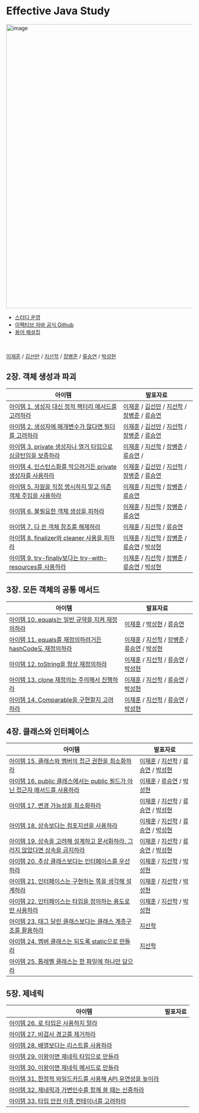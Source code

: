 # Effective Java Study

<img width="765" alt="image" src="https://github.com/joshua-study/effective-java/assets/64997253/768b518f-01c2-4377-bc26-dd02babaff82">

- [스터디 운영](https://effective-java.notion.site/Rule-e5c19c6637194f8e9e042bd5eaea1948?pvs=4)
- [이펙티브 자바 공식 Github](https://github.com/WegraLee/effective-java-3e-source-code)
- [용어 해설집](https://docs.google.com/document/d/1Nw-_FJKre9x7Uy6DZ0NuAFyYUCjBPCpINxqrP0JFuXk/edit)

<br>

[이재훈]() / [김선만]() / [지선학]() / [장병준]() / [류승연]() / [박성현]()

## 2장. 객체 생성과 파괴

| 아이템                                                                                                        | 발표자료                                                                                                                                                                                                                                                                                                                                                                                                                                                                                                                                                                                                                                                                                                                                                                                                                                                                                                                                                                                                                                                                                                                                                                                                                                                                                                                                                                                                                                                                                                                                                                     |
|------------------------------------------------------------------------------------------------------------|--------------------------------------------------------------------------------------------------------------------------------------------------------------------------------------------------------------------------------------------------------------------------------------------------------------------------------------------------------------------------------------------------------------------------------------------------------------------------------------------------------------------------------------------------------------------------------------------------------------------------------------------------------------------------------------------------------------------------------------------------------------------------------------------------------------------------------------------------------------------------------------------------------------------------------------------------------------------------------------------------------------------------------------------------------------------------------------------------------------------------------------------------------------------------------------------------------------------------------------------------------------------------------------------------------------------------------------------------------------------------------------------------------------------------------------------------------------------------------------------------------------------------------------------------------------------------|
| [아이템 1. 생성자 대신 정적 팩터리 메서드를 고려하라](https://github.com/joshua-study/effective-java/issues/1)                  | [이재훈](https://github.com/joshua-study/effective-java/blob/main/02%EC%9E%A5/01_%EC%83%9D%EC%84%B1%EC%9E%90%20%EB%8C%80%EC%8B%A0%20%EC%A0%95%EC%A0%81%20%ED%8C%A9%ED%86%A0%EB%A6%AC%20%EB%A9%94%EC%86%8C%EB%93%9C%EB%A5%BC%20%EA%B3%A0%EB%A0%A4%ED%95%98%EB%9D%BC_%EC%9D%B4%EC%9E%AC%ED%9B%88.md) / [김선만](https://github.com/joshua-study/effective-java/blob/main/02%EC%9E%A5/01_%EC%83%9D%EC%84%B1%EC%9E%90%20%EB%8C%80%EC%8B%A0%20%EC%A0%95%EC%A0%81%20%ED%8C%A9%ED%86%A0%EB%A6%AC%20%EB%A9%94%EC%86%8C%EB%93%9C%EB%A5%BC%20%EA%B3%A0%EB%A0%A4%ED%95%98%EB%9D%BC_%EA%B9%80%EC%84%A0%EB%A7%8C.md) / [지선학](https://github.com/joshua-study/effective-java/blob/main/02%EC%9E%A5/01_%EC%83%9D%EC%84%B1%EC%9E%90%20%EB%8C%80%EC%8B%A0%20%EC%A0%95%EC%A0%81%20%ED%8C%A9%ED%86%A0%EB%A6%AC%20%EB%A9%94%EC%86%8C%EB%93%9C%EB%A5%BC%20%EA%B3%A0%EB%A0%A4%ED%95%98%EB%9D%BC_%EC%A7%80%EC%84%A0%ED%95%99.md) / [장병준](https://github.com/joshua-study/effective-java/blob/main/02%EC%9E%A5/01_%EC%83%9D%EC%84%B1%EC%9E%90%20%EB%8C%80%EC%8B%A0%20%EC%A0%95%EC%A0%81%20%ED%8C%A9%ED%86%A0%EB%A6%AC%20%EB%A9%94%EC%86%8C%EB%93%9C%EB%A5%BC%20%EA%B3%A0%EB%A0%A4%ED%95%98%EB%9D%BC_%EC%9E%A5%EB%B3%91%EC%A4%80.md) / [류승연](https://github.com/joshua-study/effective-java/blob/main/02%EC%9E%A5/01_%20%EC%83%9D%EC%84%B1%EC%9E%90%20%EB%8C%80%EC%8B%A0%20%EC%A0%95%EC%A0%81%20%ED%8C%A9%ED%86%A0%EB%A6%AC%20%EB%A9%94%EC%86%8C%EB%93%9C%EB%A5%BC%20%EA%B3%A0%EB%A0%A4%ED%95%98%EB%9D%BC_%EB%A5%98%EC%8A%B9%EC%97%B0.md)                                                               |
| [아이템 2. 생성자에 매개변수가 많다면 빌더를 고려하라](https://github.com/joshua-study/effective-java/issues/2)                  | [이재훈](https://github.com/joshua-study/effective-java/blob/main/02%EC%9E%A5/02_%EC%83%9D%EC%84%B1%EC%9E%90%EC%97%90%20%EB%A7%A4%EA%B0%9C%EB%B3%80%EC%88%98%EA%B0%80%20%EB%A7%8E%EB%8B%A4%EB%A9%B4%20%EB%B9%8C%EB%8D%94%EB%A5%BC%20%EA%B3%A0%EB%A0%A4%ED%95%98%EB%9D%BC_%EC%9D%B4%EC%9E%AC%ED%9B%88.md) / [김선만](https://github.com/joshua-study/effective-java/blob/main/02%EC%9E%A5/02_%EC%83%9D%EC%84%B1%EC%9E%90%EC%97%90%20%EB%A7%A4%EA%B0%9C%EB%B3%80%EC%88%98%EA%B0%80%20%EB%A7%8E%EB%8B%A4%EB%A9%B4%20%EB%B9%8C%EB%8D%94%EB%A5%BC%20%EA%B3%A0%EB%A0%A4%ED%95%98%EB%9D%BC_%EC%9D%B4%EC%9E%AC%ED%9B%88.md) / [지선학](https://github.com/joshua-study/effective-java/blob/main/02%EC%9E%A5/02_%EC%83%9D%EC%84%B1%EC%9E%90%EC%97%90%20%EB%A7%A4%EA%B0%9C%EB%B3%80%EC%88%98%EA%B0%80%20%EB%A7%8E%EB%8B%A4%EB%A9%B4%20%EB%B9%8C%EB%8D%94%EB%A5%BC%20%EA%B3%A0%EB%A0%A4%ED%95%98%EB%9D%BC_%EC%A7%80%EC%84%A0%ED%95%99.md) / [장병준](https://github.com/joshua-study/effective-java/blob/main/02%EC%9E%A5/02_%EC%83%9D%EC%84%B1%EC%9E%90%EC%97%90%20%EB%A7%A4%EA%B0%9C%EB%B3%80%EC%88%98%EA%B0%80%20%EB%A7%8E%EB%8B%A4%EB%A9%B4%20%EB%B9%8C%EB%8D%94%EB%A5%BC%20%EA%B3%A0%EB%A0%A4%ED%95%98%EB%9D%BC_%EC%9E%A5%EB%B3%91%EC%A4%80.md) / [류승연](https://github.com/joshua-study/effective-java/blob/main/02%EC%9E%A5/02_%20%EC%83%9D%EC%84%B1%EC%9E%90%EC%97%90%20%EB%A7%A4%EA%B0%9C%EB%B3%80%EC%88%98%EA%B0%80%20%EB%A7%8E%EB%8B%A4%EB%A9%B4%20%EB%B9%8C%EB%8D%94%EB%A5%BC%20%EA%B3%A0%EB%A0%A4%ED%95%98%EB%9D%BC_%EB%A5%98%EC%8A%B9%EC%97%B0.md)                                 |
| [아이템 3. private 생성자나 열거 타입으로 싱글턴임을 보증하라](https://github.com/joshua-study/effective-java/issues/3)          | [이재훈](https://github.com/joshua-study/effective-java/blob/main/02%EC%9E%A5/03_%20private%20%EC%83%9D%EC%84%B1%EC%9E%90%EB%82%98%20%EC%97%B4%EA%B1%B0%20%ED%83%80%EC%9E%85%EC%9C%BC%EB%A1%9C%20%EC%8B%B1%EA%B8%80%ED%84%B4%EC%9E%84%EC%9D%84%20%EB%B3%B4%EC%A6%9D%ED%95%98%EB%9D%BC_%EC%9D%B4%EC%9E%AC%ED%9B%88.md) / [지선학](https://github.com/joshua-study/effective-java/blob/main/02%EC%9E%A5/03_private%20%EC%83%9D%EC%84%B1%EC%9E%90%EB%82%98%20%EC%97%B4%EA%B2%A8%20%ED%83%80%EC%9E%85%EC%9C%BC%EB%A1%9C%20%EC%8B%B1%EA%B8%80%ED%84%B4%EC%9E%84%EC%9D%84%20%EB%B3%B4%EC%A6%9D%ED%95%98%EB%9D%BC_%EC%A7%80%EC%84%A0%ED%95%99.md) / [장병준](https://github.com/joshua-study/effective-java/blob/main/02%EC%9E%A5/03_private%20%EC%83%9D%EC%84%B1%EC%9E%90%EB%82%98%20%EC%97%B4%EA%B1%B0%20%ED%83%80%EC%9E%85%EC%9C%BC%EB%A1%9C%20%EC%8B%B1%EA%B8%80%ED%84%B4%EC%9E%84%EC%9D%84%20%EB%B3%B4%EC%A6%9D%ED%95%98%EB%9D%BC_%EC%9E%A5%EB%B3%91%EC%A4%80.md) / [류승연](https://github.com/joshua-study/effective-java/blob/main/02%EC%9E%A5/03_%20private%20%EC%83%9D%EC%84%B1%EC%9E%90%EB%82%98%20%EC%97%B4%EA%B1%B0%20%ED%83%80%EC%9E%85%EC%9C%BC%EB%A1%9C%20%EC%8B%B1%EA%B8%80%ED%84%B4%EC%9E%84%EC%9D%84%20%EB%B3%B4%EC%A6%9D%ED%95%98%EB%9D%BC_%EB%A5%98%EC%8A%B9%EC%97%B0.md) /                                                                                                                                                                                                                                                                                            |
| [아이템 4. 인스턴스화를 막으려거든 private 생성자를 사용하라](https://github.com/joshua-study/effective-java/issues/4)           | [이재훈](https://github.com/ljh468/effective-java/blob/main/02%EC%9E%A5/04_%20%EC%9D%B8%EC%8A%A4%ED%84%B4%EC%8A%A4%ED%99%94%EB%A5%BC%20%EB%A7%89%EC%9D%B4%EB%A0%A4%EA%B1%B0%EB%93%A0%20private%20%EC%83%9D%EC%84%B1%EC%9E%90%EB%A5%BC%20%EC%82%AC%EC%9A%A9%ED%95%98%EB%9D%BC_%EC%9D%B4%EC%9E%AC%ED%9B%88.md) / [김선만](https://github.com/joshua-study/effective-java/blob/main/02%EC%9E%A5/04_%EC%9D%B8%EC%8A%A4%ED%84%B4%EC%8A%A4%ED%99%94%EB%A5%BC%20%EB%A7%89%EC%9C%BC%EB%A0%A4%EA%B1%B0%EB%93%A0%20private%20%EC%83%9D%EC%84%B1%EC%9E%90%EB%A5%BC%20%EC%82%AC%EC%9A%A9%ED%95%98%EB%9D%BC_%EA%B9%80%EC%84%A0%EB%A7%8C.md) / [지선학](https://github.com/joshua-study/effective-java/blob/main/02%EC%9E%A5/04_%EC%9D%B8%EC%8A%A4%ED%84%B4%EC%8A%A4%ED%99%94%EB%A5%BC%20%EB%A7%89%EC%9C%BC%EB%A0%A4%EA%B1%B0%EB%93%A0%20private%20%EC%83%9D%EC%84%B1%EC%9E%90%EB%A5%BC%20%EC%82%AC%EC%9A%A9%ED%95%98%EB%9D%BC_%EC%A7%80%EC%84%A0%ED%95%99.md) / [장병준](https://github.com/joshua-study/effective-java/blob/main/02%EC%9E%A5/04_%EC%9D%B8%EC%8A%A4%ED%84%B4%EC%8A%A4%ED%99%94%EB%A5%BC%20%EB%A7%89%EC%9C%BC%EB%A0%A4%EA%B1%B0%EB%93%A0%20private%20%EC%83%9D%EC%84%B1%EC%9E%90%EB%A5%BC%20%EC%82%AC%EC%9A%A9%ED%95%98%EB%9D%BC_%EC%9E%A5%EB%B3%91%EC%A4%80.md) / [류승연](https://github.com/joshua-study/effective-java/blob/main/02%EC%9E%A5/04_%20%EC%9D%B8%EC%8A%A4%ED%84%B4%EC%8A%A4%ED%99%94%EB%A5%BC%20%EB%A7%89%EC%9D%B4%EB%A0%A4%EA%B1%B0%EB%93%A0%20private%20%EC%83%9D%EC%84%B1%EC%9E%90%EB%A5%BC%20%EC%82%AC%EC%9A%A9%ED%95%98%EB%9D%BC_%EB%A5%98%EC%8A%B9%EC%97%B0.md) |
| [아이템 5. 자원을 직접 명시하지 말고 의존 객체 주입을 사용하라](https://github.com/joshua-study/effective-java/issues/23)           | [이재훈](https://github.com/joshua-study/effective-java/blob/main/02%EC%9E%A5/05_%EC%9E%90%EC%9B%90%EC%9D%84%20%EC%A7%81%EC%A0%91%20%EB%AA%85%EC%8B%9C%ED%95%98%EC%A7%80%20%EB%A7%90%EA%B3%A0%20%EC%9D%98%EC%A1%B4%20%EA%B0%9D%EC%B2%B4%20%EC%A3%BC%EC%9E%85%EC%9D%84%20%EC%82%AC%EC%9A%A9%ED%95%98%EB%9D%BC_%EC%9D%B4%EC%9E%AC%ED%9B%88.md) / [지선학](https://github.com/joshua-study/effective-java/blob/main/02%EC%9E%A5/05_%EC%9E%90%EC%9B%90%EC%9D%84%20%EC%A7%81%EC%A0%91%20%EB%AA%85%EC%8B%9C%ED%95%98%EC%A7%80%20%EB%A7%90%EA%B3%A0%20%EC%9D%98%EC%A1%B4%20%EA%B0%9D%EC%B2%B4%20%EC%A3%BC%EC%9E%85%EC%9D%84%20%EC%82%AC%EC%9A%A9%ED%95%98%EB%9D%BC_%EC%A7%80%EC%84%A0%ED%95%99.md) / [장병준](https://github.com/joshua-study/effective-java/blob/main/02%EC%9E%A5/05_%EC%9E%90%EC%9B%90%EC%9D%84%20%EC%A7%81%EC%A0%91%20%EB%AA%85%EC%8B%9C%ED%95%98%EC%A7%80%20%EB%A7%90%EA%B3%A0%20%EC%9D%98%EC%A1%B4%20%EA%B0%9D%EC%B2%B4%20%EC%A3%BC%EC%9E%85%EC%9D%84%20%EC%82%AC%EC%9A%A9%ED%95%98%EB%9D%BC_%EC%9E%A5%EB%B3%91%EC%A4%80.md) / [류승연](https://github.com/joshua-study/effective-java/blob/main/02%EC%9E%A5/05_%EC%9E%90%EC%9B%90%EC%9D%84%20%EC%A7%81%EC%A0%91%20%EB%AA%85%EC%8B%9C%ED%95%98%EC%A7%80%20%EB%A7%90%EA%B3%A0%20%EC%9D%98%EC%A1%B4%20%EA%B0%9D%EC%B2%B4%20%EC%A3%BC%EC%9E%85%EC%9D%84%20%EC%82%AC%EC%9A%A9%ED%95%98%EB%9D%BC_%EB%A5%98%EC%8A%B9%EC%97%B0.md)                                                                                                                                                                                            |
| [아이템 6. 불필요한 객체 생성을 피하라](https://github.com/joshua-study/effective-java/issues/24)                         | [이재훈](https://github.com/joshua-study/effective-java/blob/main/02%EC%9E%A5/06_%EB%B6%88%ED%95%84%EC%9A%94%ED%95%9C%20%EA%B0%9D%EC%B2%B4%20%EC%83%9D%EC%84%B1%EC%9D%84%20%ED%94%BC%ED%95%98%EB%9D%BC_%EC%9D%B4%EC%9E%AC%ED%9B%88.md) / [지선학](https://github.com/joshua-study/effective-java/blob/main/02%EC%9E%A5/06_%EB%B6%88%ED%95%84%EC%9A%94%ED%95%9C%20%EA%B0%9D%EC%B2%B4%20%EC%83%9D%EC%84%B1%EC%9D%84%20%ED%94%BC%ED%95%98%EB%9D%BC_%EC%A7%80%EC%84%A0%ED%95%99.md) / [장병준](https://github.com/joshua-study/effective-java/blob/main/02%EC%9E%A5/06_%EB%B6%88%ED%95%84%EC%9A%94%ED%95%9C%20%EA%B0%9D%EC%B2%B4%20%EC%83%9D%EC%84%B1%EC%9D%84%20%ED%94%BC%ED%95%98%EB%9D%BC_%EC%9E%A5%EB%B3%91%EC%A4%80.md) / [류승연](https://github.com/joshua-study/effective-java/commit/15198dd5010be4ac9df3e2974ff4a083ef2309ad)                                                                                                                                                                                                                                                                                                                                                                                                                                                                                                                                                                                                                                                                                                                                                  |
| [아이템 7. 다 쓴 객체 참조를 해제하라](https://github.com/joshua-study/effective-java/issues/25)                         | [이재훈](https://github.com/joshua-study/effective-java/blob/main/02%EC%9E%A5/07_%EB%8B%A4%20%EC%93%B4%20%EA%B0%9D%EC%B2%B4%20%EC%B0%B8%EC%A1%B0%EB%A5%BC%20%ED%95%B4%EC%A0%9C%ED%95%98%EB%9D%BC_%EC%9D%B4%EC%9E%AC%ED%9B%88.md) / [지선학](https://github.com/joshua-study/effective-java/blob/main/02%EC%9E%A5/07_%EB%8B%A4%20%EC%93%B4%20%EA%B0%9D%EC%B2%B4%20%EC%B0%B8%EC%A1%B0%EB%A5%BC%20%ED%95%B4%EC%A0%9C%ED%95%98%EB%9D%BC_%EC%A7%80%EC%84%A0%ED%95%99.md) / [류승연](https://github.com/joshua-study/effective-java/blob/main/02%EC%9E%A5/07_%EB%8B%A4%20%EC%93%B4%20%EA%B0%9D%EC%B2%B4%20%EC%B0%B8%EC%A1%B0%EB%A5%BC%20%ED%95%B4%EC%A0%9C%ED%95%98%EB%9D%BC_%EB%A5%98%EC%8A%B9%EC%97%B0.md)                                                                                                                                                                                                                                                                                                                                                                                                                                                                                                                                                                                                                                                                                                                                                                                                                                                                            |
| [아이템 8. finalizer와 cleaner 사용을 피하라](https://github.com/joshua-study/effective-java/issues/26)              | [이재훈](https://github.com/joshua-study/effective-java/blob/main/02%EC%9E%A5/08_finalizer%EC%99%80%20cleaner%20%EC%82%AC%EC%9A%A9%EC%9D%84%20%ED%94%BC%ED%95%98%EB%9D%BC_%EC%9D%B4%EC%9E%AC%ED%9B%88.md) / [지선학](https://github.com/joshua-study/effective-java/blob/main/02%EC%9E%A5/08_finalizer%EC%99%80%20cleaner%20%EC%82%AC%EC%9A%A9%EC%9D%84%20%ED%94%BC%ED%95%98%EB%9D%BC_%EC%A7%80%EC%84%A0%ED%95%99.md) / [장병준](https://github.com/joshua-study/effective-java/blob/main/02%EC%9E%A5/08_finalizer%EC%99%80%20cleaner%20%EC%82%AC%EC%9A%A9%EC%9D%84%20%ED%94%BC%ED%95%98%EB%9D%BC_%EC%9E%A5%EB%B3%91%EC%A4%80.md) / [류승연](https://github.com/joshua-study/effective-java/blob/main/02%EC%9E%A5/08_%20finalizer%EC%99%80%20cleaner%20%EC%82%AC%EC%9A%A9%EC%9D%84%20%ED%94%BC%ED%95%98%EB%9D%BC_%EB%A5%98%EC%8A%B9%EC%97%B0.md) / [박성현](https://github.com/joshua-study/effective-java/blob/main/02%EC%9E%A5/08_finalizer%EC%99%80%20cleaner%20%EC%82%AC%EC%9A%A9%EC%9D%84%20%ED%94%BC%ED%95%98%EB%9D%BC_%EB%B0%95%EC%84%B1%ED%98%84.md)                                                                                                                                                                                                                                                                                                                                                                                                                                                                                                                            |
| [아이템 9. try-finally보다는 try-with-resources를 사용하라](https://github.com/joshua-study/effective-java/issues/27) | [이재훈](https://github.com/joshua-study/effective-java/blob/main/02%EC%9E%A5/09_try-finally%EB%B3%B4%EB%8B%A4%EB%8A%94%20try-with-resources%EB%A5%BC%20%EC%82%AC%EC%9A%A9%ED%95%98%EB%9D%BC_%EC%9D%B4%EC%9E%AC%ED%9B%88.md) / [지선학](https://github.com/joshua-study/effective-java/blob/main/02%EC%9E%A5/09_try-finally%EB%B3%B4%EB%8B%A4%EB%8A%94%20try-with-resources%EB%A5%BC%20%EC%82%AC%EC%9A%A9%ED%95%98%EB%9D%BC_%EC%A7%80%EC%84%A0%ED%95%99.md) / [장병준](https://github.com/joshua-study/effective-java/blob/main/02%EC%9E%A5/09_try-finally%EB%B3%B4%EB%8B%A4%EB%8A%94%20try-with-resources%EB%A5%BC%20%EC%82%AC%EC%9A%A9%ED%95%98%EB%9D%BC_%EC%9E%A5%EB%B3%91%EC%A4%80.md) / [류승연](https://github.com/joshua-study/effective-java/blob/main/02%EC%9E%A5/09_try-finally%EB%B3%B4%EB%8B%A4%EB%8A%94%20try-with-resources%EB%A5%BC%20%EC%82%AC%EC%9A%A9%ED%95%98%EB%9D%BC_%EB%A5%98%EC%8A%B9%EC%97%B0.md) / [박성현](https://github.com/joshua-study/effective-java/blob/main/02%EC%9E%A5/09_try-finally%EB%B3%B4%EB%8B%A4%EB%8A%94%20try-with-resource%EB%A5%BC%20%EC%82%AC%EC%9A%A9%ED%95%98%EB%9D%BC_%EB%B0%95%EC%84%B1%ED%98%84.md)                                                                                                                                                                                                                                                                                                                                                                                                                                 |

## 3장. 모든 객체의 공통 메서드

| 아이템                                                                                                 | 발표자료                                                                                                                                                                                                                                                                                                                                                                                                                                                                                                                                                                                                                                                                                                                                                                                                                                                                                                                                                                                                                                                                                                                                                                                                                                                                                                                                                        |
|-----------------------------------------------------------------------------------------------------|-------------------------------------------------------------------------------------------------------------------------------------------------------------------------------------------------------------------------------------------------------------------------------------------------------------------------------------------------------------------------------------------------------------------------------------------------------------------------------------------------------------------------------------------------------------------------------------------------------------------------------------------------------------------------------------------------------------------------------------------------------------------------------------------------------------------------------------------------------------------------------------------------------------------------------------------------------------------------------------------------------------------------------------------------------------------------------------------------------------------------------------------------------------------------------------------------------------------------------------------------------------------------------------------------------------------------------------------------------------|
| [아이템 10. equals는 일반 규약을 지켜 재정의하라](https://github.com/joshua-study/effective-java/issues/27)         | [이재훈](https://github.com/joshua-study/effective-java/blob/main/03%EC%9E%A5/10_equals%EB%8A%94%20%EC%9D%BC%EB%B0%98%20%EA%B7%9C%EC%95%BD%EC%9D%84%20%EC%A7%80%EC%BC%9C%20%EC%9E%AC%EC%A0%95%EC%9D%98%ED%95%98%EB%9D%BC_%EC%9D%B4%EC%9E%AC%ED%9B%88.md) / [박성현](https://github.com/joshua-study/effective-java/blob/main/03%EC%9E%A5/10_equals%EB%8A%94%20%EC%9D%BC%EB%B0%98%20%EA%B7%9C%EC%95%BD%EC%9D%84%20%EC%A7%80%EC%BC%9C%20%EC%9E%AC%EC%A0%95%EC%9D%98%ED%95%98%EB%9D%BC_%EB%B0%95%EC%84%B1%ED%98%84.md) / [류승연](https://github.com/joshua-study/effective-java/blob/main/03%EC%9E%A5/10_equals%EB%8A%94%20%EC%9D%BC%EB%B0%98%20%EA%B7%9C%EC%95%BD%EC%9D%84%20%EC%A7%80%EC%BC%9C%20%EC%9E%AC%EC%A0%95%EC%9D%98%ED%95%98%EB%9D%BC_%EB%A5%98%EC%8A%B9%EC%97%B0.md)                                                                                                                                                                                                                                                                                                                                                                                                                                                                                                                                                                                       |
| [아이템 11. equals를 재정의하려거든 hashCode도 재정의하라](https://github.com/joshua-study/effective-java/issues/27) | [이재훈](https://github.com/joshua-study/effective-java/blob/main/03%EC%9E%A5/11_equals%EB%A5%BC%20%EC%9E%AC%EC%A0%95%EC%9D%98%ED%95%98%EB%A0%A4%EA%B1%B0%EB%93%A0%20hashCode%EB%8F%84%20%EC%9E%AC%EC%A0%95%EC%9D%98%ED%95%98%EB%9D%BC_%EC%9D%B4%EC%9E%AC%ED%9B%88.md) / [지선학](https://github.com/joshua-study/effective-java/blob/main/03%EC%9E%A5/11_equals%EB%A5%BC%20%EC%9E%AC%EC%A0%95%EC%9D%98%ED%95%98%EB%A0%A4%EA%B1%B0%EB%93%A0%20hashCode%EB%8F%84%20%EC%9E%AC%EC%A0%95%EC%9D%98%ED%95%98%EB%9D%BC_%EC%A7%80%EC%84%A0%ED%95%99.md) / [장병준](https://github.com/joshua-study/effective-java/blob/main/03%EC%9E%A5/11_equals%EB%A5%BC%20%EC%9E%AC%EC%A0%95%EC%9D%98%ED%95%98%EB%A0%A4%EA%B1%B0%EB%93%A0%20hashCode%EB%8F%84%20%EC%9E%AC%EC%A0%95%EC%9D%98%ED%95%98%EB%9D%BC_%EC%9E%A5%EB%B3%91%EC%A4%80.md) / [류승연](https://github.com/joshua-study/effective-java/blob/main/03%EC%9E%A5/11_equals%EB%A5%BC%20%EC%9E%AC%EC%A0%95%EC%9D%98%ED%95%98%EB%A0%A4%EA%B1%B0%EB%93%A0%20hashCode%EB%8F%84%20%EC%9E%AC%EC%A0%95%EC%9D%98%ED%95%98%EB%9D%BC_%EB%A5%98%EC%8A%B9%EC%97%B0.md) / [박성현](https://github.com/joshua-study/effective-java/blob/main/03%EC%9E%A5/11_equals%EB%A5%BC%20%EC%9E%AC%EC%A0%95%EC%9D%98%ED%95%98%EB%A0%A4%EA%B1%B0%EB%93%A0%20hashCode%EB%8F%84%20%EC%9E%AC%EC%A0%95%EC%9D%98%ED%95%98%EB%9D%BC_%EB%B0%95%EC%84%B1%ED%98%84.md) |
| [아이템 12. toString을 항상 재정의하라](https://github.com/joshua-study/effective-java/issues/27)              | [이재훈](https://github.com/joshua-study/effective-java/blob/main/03%EC%9E%A5/12_toString%EC%9D%84%20%ED%95%AD%EC%83%81%20%EC%9E%AC%EC%A0%95%EC%9D%98%ED%95%98%EB%9D%BC_%EC%9D%B4%EC%9E%AC%ED%9B%88.md) / [지선학](https://github.com/joshua-study/effective-java/blob/main/03%EC%9E%A5/12_toString%EC%9D%84%20%ED%95%AD%EC%83%81%20%EC%9E%AC%EC%A0%95%EC%9D%98%ED%95%98%EB%9D%BC_%EC%A7%80%EC%84%A0%ED%95%99.md) / [류승연](https://github.com/joshua-study/effective-java/blob/main/03%EC%9E%A5/12_toString%EC%9D%84%20%ED%95%AD%EC%83%81%20%EC%9E%AC%EC%A0%95%EC%9D%98%ED%95%98%EB%9D%BC_%EB%A5%98%EC%8A%B9%EC%97%B0.md) / [박성현](https://github.com/joshua-study/effective-java/blob/main/03%EC%9E%A5/12_toString%EC%9D%84%20%ED%95%AD%EC%83%81%20%EC%9E%AC%EC%A0%95%EC%9D%98%ED%95%98%EB%9D%BC_%EB%B0%95%EC%84%B1%ED%98%84.md)                                                                                                                                                                                                                                                                                                                                                                                                                                                                                                                                   |
| [아이템 13. clone 재정의는 주의해서 진행하라](https://github.com/joshua-study/effective-java/issues/27)            | [이재훈](https://github.com/joshua-study/effective-java/blob/main/03%EC%9E%A5/13_clone%20%EC%9E%AC%EC%A0%95%EC%9D%98%EB%8A%94%20%EC%A3%BC%EC%9D%98%ED%95%B4%EC%84%9C%20%EC%A7%84%ED%96%89%ED%95%98%EB%9D%BC_%EC%9D%B4%EC%9E%AC%ED%9B%88.md) / [지선학](https://github.com/joshua-study/effective-java/blob/main/03%EC%9E%A5/13_clone%20%EC%9E%AC%EC%A0%95%EC%9D%98%EB%8A%94%20%EC%A3%BC%EC%9D%98%ED%95%B4%EC%84%9C%20%EC%A7%84%ED%96%89%ED%95%98%EB%9D%BC_%EC%A7%80%EC%84%A0%ED%95%99.md) / [류승연](https://github.com/joshua-study/effective-java/blob/main/03%EC%9E%A5/13_clone%20%EC%9E%AC%EC%A0%95%EC%9D%98%EB%8A%94%20%EC%A3%BC%EC%9D%98%ED%95%B4%EC%84%9C%20%EC%A7%84%ED%96%89%ED%95%98%EB%9D%BC_%EB%A5%98%EC%8A%B9%EC%97%B0.md) / [박성현](https://github.com/joshua-study/effective-java/blob/main/03%EC%9E%A5/13_clone%20%EC%9E%AC%EC%A0%95%EC%9D%98%EB%8A%94%20%EC%A3%BC%EC%9D%98%ED%95%B4%EC%84%9C%20%EC%A7%84%ED%96%89%ED%95%98%EB%9D%BC_%EB%B0%95%EC%84%B1%ED%98%84.md)                                                                                                                                                                                                                                                                                                                                                                                   |
| [아이템 14. Comparable을 구현할지 고려하라](https://github.com/joshua-study/effective-java/issues/53)           | [이재훈](https://github.com/joshua-study/effective-java/blob/main/03%EC%9E%A5/14_Comparable%EC%9D%84%20%EA%B5%AC%ED%98%84%ED%95%A0%EC%A7%80%20%EA%B3%A0%EB%AF%BC%ED%95%98%EB%9D%BC_%EC%9D%B4%EC%9E%AC%ED%9B%88.md) / [지선학](https://github.com/joshua-study/effective-java/blob/main/03%EC%9E%A5/14_Comparable%EC%9D%84%20%EA%B5%AC%ED%98%84%ED%95%A0%EC%A7%80%20%EA%B3%A0%EB%A0%A4%ED%95%98%EB%9D%BC_%EC%A7%80%EC%84%A0%ED%95%99.md) / [류승연](https://github.com/joshua-study/effective-java/blob/main/03%EC%9E%A5/14_Co%2Cparable%EC%9D%84%20%EA%B5%AC%ED%98%84%ED%95%A0%EC%A7%80%20%EA%B3%A0%EB%A0%A4%ED%95%98%EB%9D%BC_%EB%A5%98%EC%8A%B9%EC%97%B0.md) / [박성현](https://github.com/joshua-study/effective-java/blob/main/03%EC%9E%A5/14_Comparable%EC%9D%84%20%EA%B5%AC%ED%98%84%ED%95%A0%EC%A7%80%20%EA%B3%A0%EB%AF%BC%ED%95%98%EB%9D%BC_%EB%B0%95%EC%84%B1%ED%98%84.md)                                                                                                                                                                                                                                                                                                                                                                                                                                                                                     |

## 4장. 클래스와 인터페이스

| 아이템                                                                                                           | 발표자료                                                                                                                                                                                                                                                                                                                                                                                                                                                                                                                                                                                                                                                                                                                                                                                                                                                                                                                                                                                                                                                                                                                                                                                                                               |
|---------------------------------------------------------------------------------------------------------------|------------------------------------------------------------------------------------------------------------------------------------------------------------------------------------------------------------------------------------------------------------------------------------------------------------------------------------------------------------------------------------------------------------------------------------------------------------------------------------------------------------------------------------------------------------------------------------------------------------------------------------------------------------------------------------------------------------------------------------------------------------------------------------------------------------------------------------------------------------------------------------------------------------------------------------------------------------------------------------------------------------------------------------------------------------------------------------------------------------------------------------------------------------------------------------------------------------------------------------|
| [아이템 15. 클래스와 멤버의 접근 권한을 최소화하라](https://github.com/joshua-study/effective-java/issues/54)                     | [이재훈](https://github.com/joshua-study/effective-java/blob/main/04%EC%9E%A5/15_%ED%81%B4%EB%9E%98%EC%8A%A4%EC%99%80%20%EB%A9%A4%EB%B2%84%EC%9D%98%20%EC%A0%91%EA%B7%BC%20%EA%B6%8C%ED%95%9C%EC%9D%84%20%EC%B5%9C%EC%86%8C%ED%99%94%ED%95%98%EB%9D%BC_%EC%9D%B4%EC%9E%AC%ED%9B%88.md) / [지선학](https://github.com/joshua-study/effective-java/blob/main/04%EC%9E%A5/15_%ED%81%B4%EB%9E%98%EC%8A%A4%EC%99%80%20%EB%A9%A4%EB%B2%84%EC%9D%98%20%EC%A0%91%EA%B7%BC%20%EA%B6%8C%ED%95%9C%EC%9D%84%20%EC%B5%9C%EC%86%8C%ED%99%94%ED%95%98%EB%9D%BC_%EC%A7%80%EC%84%A0%ED%95%99.md) / [류승연](https://github.com/joshua-study/effective-java/blob/main/04%EC%9E%A5/15_%ED%81%B4%EB%9E%98%EC%8A%A4%EC%99%80%20%EB%A9%A4%EB%B2%84%EC%9D%98%20%EC%A0%91%EA%B7%BC%20%EA%B6%8C%ED%95%9C%EC%9D%84%20%EC%B5%9C%EC%86%8C%ED%99%94%ED%95%98%EB%9D%BC_%EB%A5%98%EC%8A%B9%EC%97%B0.md) / [박성현](https://github.com/joshua-study/effective-java/blob/main/04%EC%9E%A5/15_%ED%81%B4%EB%9E%98%EC%8A%A4%EC%99%80%20%EB%A9%A4%EB%B2%84%EC%9D%98%20%EC%A0%91%EA%B7%BC%20%EA%B6%8C%ED%95%9C%EC%9D%84%20%EC%B5%9C%EC%86%8C%ED%99%94%ED%95%98%EB%9D%BC_%EB%B0%95%EC%84%B1%ED%98%84.md)                                                                              |
| [아이템 16. public 클래스에서는 public 필드가 아닌 접근자 메서드를 사용하라](https://github.com/joshua-study/effective-java/issues/55) | [이재훈](https://github.com/joshua-study/effective-java/blob/main/04%EC%9E%A5/16_public%20%ED%81%B4%EB%9E%98%EC%8A%A4%EC%97%90%EC%84%9C%EB%8A%94%20public%20%ED%95%84%EB%93%9C%EA%B0%80%20%EC%95%84%EB%8B%8C%20%EC%A0%91%EA%B7%BC%EC%9E%90%20%EB%A9%94%EC%84%9C%EB%93%9C%EB%A5%BC%20%EC%82%AC%EC%9A%A9%ED%95%98%EB%9D%BC_%EC%9D%B4%EC%9E%AC%ED%9B%88.md) / [류승연](https://github.com/joshua-study/effective-java/blob/main/04%EC%9E%A5/16_public%20%ED%81%B4%EB%9E%98%EC%8A%A4%EC%97%90%EC%84%9C%EB%8A%94%20public%20%ED%95%84%EB%93%9C%EA%B0%80%20%EC%95%84%EB%8B%8C%20%EC%A0%91%EA%B7%BC%EC%9E%90%20%EB%A9%94%EC%84%9C%EB%93%9C%EB%A5%BC%20%EC%82%AC%EC%9A%A9%ED%95%98%EB%9D%BC_%EB%A5%98%EC%8A%B9%EC%97%B0.md) / [박성현](https://github.com/joshua-study/effective-java/blob/main/04%EC%9E%A5/16_public%20%ED%81%B4%EB%9E%98%EC%8A%A4%EC%97%90%EC%84%9C%20public%20%ED%95%84%EB%93%9C%EA%B0%80%20%EC%95%84%EB%8B%8C%20%EC%A0%91%EA%B7%BC%EC%9E%90%20%EB%A9%94%EC%84%9C%EB%93%9C%EB%A5%BC%20%EC%82%AC%EC%9A%A9%ED%95%98%EB%9D%BC_%EB%B0%95%EC%84%B1%ED%98%84.md)                                                                                                                                                                       |
| [아이템 17. 변경 가능성을 최소화하라](https://github.com/joshua-study/effective-java/issues/56)                             | [이재훈](https://github.com/joshua-study/effective-java/blob/main/04%EC%9E%A5/17_%EB%B3%80%EA%B2%BD%20%EA%B0%80%EB%8A%A5%EC%84%B1%EC%9D%84%20%EC%B5%9C%EC%86%8C%ED%99%94%20%ED%95%98%EB%9D%BC_%EC%9D%B4%EC%9E%AC%ED%9B%88.md) / [지선학](https://github.com/joshua-study/effective-java/blob/main/04%EC%9E%A5/17_%EB%B3%80%EA%B2%BD%20%EA%B0%80%EB%8A%A5%EC%84%B1%EC%9D%84%20%EC%B5%9C%EC%86%8C%ED%99%94%ED%95%98%EB%9D%BC_%EC%A7%80%EC%84%A0%ED%95%99.md) / [류승연](https://github.com/joshua-study/effective-java/blob/main/04%EC%9E%A5/17_%EB%B3%80%EA%B2%BD%20%EA%B0%80%EB%8A%A5%EC%84%B1%EC%9D%84%20%EC%B5%9C%EC%86%8C%ED%99%94%ED%95%98%EB%9D%BC_%EB%A5%98%EC%8A%B9%EC%97%B0.md) / [박성현](https://github.com/joshua-study/effective-java/blob/main/04%EC%9E%A5/17_%EB%B3%80%EA%B2%BD%20%EA%B0%80%EB%8A%A5%EC%84%B1%EC%9D%84%20%EC%B5%9C%EC%86%8C%ED%99%94%20%ED%95%98%EB%9D%BC_%EB%B0%95%EC%84%B1%ED%98%84.md)                                                                                                                                                                                                                                                                                                                        |
| [아이템 18. 상속보다는 컴포지션을 사용하라](https://github.com/joshua-study/effective-java/issues/57)                          | [이재훈](https://github.com/joshua-study/effective-java/blob/main/04%EC%9E%A5/18_%EC%83%81%EC%86%8D%EB%B3%B4%EB%8B%A4%EB%8A%94%20%EC%BB%B4%ED%8F%AC%EC%A7%80%EC%85%98%EC%9D%84%20%EC%82%AC%EC%9A%A9%ED%95%98%EB%9D%BC_%EC%9D%B4%EC%9E%AC%ED%9B%88.md) / [지선학](https://github.com/joshua-study/effective-java/blob/main/04%EC%9E%A5/18_%EC%83%81%EC%86%8D%EB%B3%B4%EB%8B%A4%EB%8A%94%20%EC%BB%B4%ED%8F%AC%EC%A7%80%EC%85%98%EC%9D%84%20%EC%82%AC%EC%9A%A9%ED%95%98%EB%9D%BC_%EC%A7%80%EC%84%A0%ED%95%99.md) / [류승연](https://github.com/joshua-study/effective-java/blob/main/04%EC%9E%A5/18_%EC%83%81%EC%86%8D%EB%B3%B4%EB%8B%A4%EB%8A%94%20%EC%BB%B4%ED%8F%AC%EC%A7%80%EC%85%98%EC%9D%84%20%EC%82%AC%EC%9A%A9%ED%95%98%EB%9D%BC_%EB%A5%98%EC%8A%B9%EC%97%B0.md) / [박성현](https://github.com/joshua-study/effective-java/blob/main/04%EC%9E%A5/18_%EC%83%81%EC%86%8D%EB%B3%B4%EB%8B%A4%EB%8A%94%20%EC%BB%B4%ED%8F%AC%EC%A7%80%EC%85%98%EC%9D%84%20%EC%82%AC%EC%9A%A9%ED%95%98%EB%9D%BC_%EB%B0%95%EC%84%B1%ED%98%84.md)                                                                                                                                                                                                                  |
| [아이템 19. 상속을 고려해 설계하고 문서화하라. 그러지 않았다면 상속을 금지하라](https://github.com/joshua-study/effective-java/issues/58)     | [이재훈](https://github.com/joshua-study/effective-java/pull/128/commits/5a4fe6b840414475f27fc41b9f2d2e49b56c9ff3) / [지선학](https://github.com/joshua-study/effective-java/blob/main/04%EC%9E%A5/19_%EC%83%81%EC%86%8D%EC%9D%84%20%EA%B3%A0%EB%A0%A4%ED%95%B4%20%EC%84%A4%EA%B3%84%ED%95%98%EA%B3%A0%20%EB%AC%B8%EC%84%9C%ED%99%94%ED%95%98%EB%9D%BC.%20%EA%B7%B8%EB%9F%AC%EC%A7%80%20%EC%95%8A%EC%95%98%EB%8B%A4%EB%A9%B4%20%EC%83%81%EC%86%8D%EC%9D%84%20%EA%B8%88%EC%A7%80%ED%95%98%EB%9D%BC_%EC%A7%80%EC%84%A0%ED%95%99.md) / [류승연](https://github.com/joshua-study/effective-java/blob/main/04%EC%9E%A5/19_%EC%83%81%EC%86%8D%EC%9D%84%20%EA%B3%A0%EB%A0%A4%ED%95%B4%20%EC%84%A4%EA%B3%84%ED%95%98%EA%B3%A0%20%EB%AC%B8%EC%84%9C%ED%99%94%ED%95%98%EB%9D%BC.%20%EA%B7%B8%EB%9F%AC%EC%A7%80%20%EC%95%8A%EC%95%98%EB%8B%A4%EB%A9%B4%20%EC%83%81%EC%86%8D%EC%9D%84%20%EA%B8%88%EC%A7%80%ED%95%98%EB%9D%BC_%EB%A5%98%EC%8A%B9%EC%97%B0.md) / [박성현](https://github.com/joshua-study/effective-java/blob/main/04%EC%9E%A5/19_%EC%83%81%EC%86%8D%EC%9D%84%20%EA%B3%A0%EB%A0%A4%ED%95%B4%20%EC%84%A4%EA%B3%84%ED%95%98%EA%B3%A0%20%EB%AC%B8%EC%84%9C%ED%99%94%EB%9D%BC.%20%EA%B7%B8%EB%9F%AC%EC%A7%80%20%EC%95%8A%EC%95%98%EB%8B%A4%EB%A9%B4%20%EC%83%81%EC%86%8D%EC%9D%84%20%EA%B8%88%EC%A7%80%ED%95%98%EB%9D%BC_%EB%B0%95%EC%84%B1%ED%98%84.md) |
| [아이템 20. 추상 클래스보다는 인터페이스를 우선하라](https://github.com/joshua-study/effective-java/issues/59)                     | [이재훈]() / [지선학](https://github.com/joshua-study/effective-java/blob/main/04%EC%9E%A5/20_%EC%B6%94%EC%83%81%20%ED%81%B4%EB%9E%98%EC%8A%A4%EB%B3%B4%EB%8B%A4%EB%8A%94%20%EC%9D%B8%ED%84%B0%ED%8E%98%EC%9D%B4%EC%8A%A4%EB%A5%BC%20%EC%9A%B0%EC%84%A0%ED%95%98%EB%9D%BC_%EC%A7%80%EC%84%A0%ED%95%99.md) / [박성현](https://github.com/joshua-study/effective-java/blob/main/04%EC%9E%A5/20_%EC%B6%94%EC%83%81%20%ED%81%B4%EB%9E%98%EC%8A%A4%EB%B3%B4%EB%8B%A4%20%EC%9D%B8%ED%84%B0%ED%8E%98%EC%9D%B4%EC%8A%A4%EB%A5%BC%20%EC%9A%B0%EC%84%A0%ED%95%98%EB%9D%BC_%EB%B0%95%EC%84%B1%ED%98%84.md)                                                                                                                                                                                                                                                                                                                                                                                                                                                                                                                                                                                                                                             |                                                                                                                                                                                                                                                                                                                                                                                                                                                                                                                                                                                                                                                                                                                                                                                                                                                             |
| [아이템 21. 인터페이스는 구현하는 쪽을 생각해 설계하라](https://github.com/joshua-study/effective-java/issues/60)                   | [이재훈]() / [지선학](https://github.com/joshua-study/effective-java/blob/main/04%EC%9E%A5/21_%EC%9D%B8%ED%84%B0%ED%8E%98%EC%9D%B4%EC%8A%A4%EB%8A%94%20%EA%B5%AC%ED%98%84%ED%95%98%EB%8A%94%20%EC%AA%BD%EC%9D%84%20%EC%83%9D%EA%B0%81%ED%95%B4%20%EC%84%A4%EA%B3%84%ED%95%98%EB%9D%BC_%EC%A7%80%EC%84%A0%ED%95%99.md) / [박성현](https://github.com/joshua-study/effective-java/blob/main/04%EC%9E%A5/21_%EC%9D%B8%ED%84%B0%ED%8E%98%EC%9D%B4%EC%8A%A4%EB%8A%94%20%EA%B5%AC%ED%98%84%ED%95%98%EB%8A%94%20%EC%AA%BD%EC%9D%84%20%EC%83%9D%EA%B0%81%ED%95%B4%20%EC%84%A4%EA%B3%84%ED%95%98%EB%9D%BC_%EB%B0%95%EC%84%B1%ED%98%84.md)                                                                                                                                                                                                                                                                                                                                                                                                                                                                                                                                                                                                            |
| [아이템 22. 인터페이스는 타입을 정의하는 용도로만 사용하라](https://github.com/joshua-study/effective-java/issues/61)                 | [이재훈]() / [지선학](https://github.com/joshua-study/effective-java/blob/main/04%EC%9E%A5/22_%EC%9D%B8%ED%84%B0%ED%8E%98%EC%9D%B4%EC%8A%A4%EB%8A%94%20%ED%83%80%EC%9E%85%EC%9D%84%20%EC%A0%95%EC%9D%98%ED%95%98%EB%8A%94%20%EC%9A%A9%EB%8F%84%EB%A1%9C%EB%A7%8C%20%EC%82%AC%EC%9A%A9%ED%95%98%EB%9D%BC_%EC%A7%80%EC%84%A0%ED%95%99.md) / [박성현](https://github.com/joshua-study/effective-java/blob/main/04%EC%9E%A5/22_%EC%9D%B8%ED%84%B0%ED%8E%98%EC%9D%B4%EC%8A%A4%EB%8A%94%20%ED%83%80%EC%9E%85%EC%9D%84%20%EC%A0%95%EC%9D%98%ED%95%98%EB%8A%94%20%EC%9A%A9%EB%8F%84%EB%A1%9C%EB%A7%8C%20%EC%82%AC%EC%9A%A9%ED%95%98%EB%9D%BC_%EB%B0%95%EC%84%B1%ED%98%84.md)                                                                                                                                                                                                                                                                                                                                                                                                                                                                                                                                                                        |
| [아이템 23. 태그 달린 클래스보다는 클래스 계층구조를 활용하라](https://github.com/joshua-study/effective-java/issues/86)               | [지선학](https://github.com/joshua-study/effective-java/blob/main/04%EC%9E%A5/23_%ED%83%9C%EA%B7%B8%20%EB%8B%AC%EB%A6%B0%20%ED%81%B4%EB%9E%98%EC%8A%A4%EB%B3%B4%EB%8B%A4%EB%8A%94%20%ED%81%B4%EB%9E%98%EC%8A%A4%20%EA%B3%84%EC%B8%B5%EA%B5%AC%EC%A1%B0%EB%A5%BC%20%ED%99%9C%EC%9A%A9%ED%95%98%EB%9D%BC_%EC%A7%80%EC%84%A0%ED%95%99.md)                                                                                                                                                                                                                                                                                                                                                                                                                                                                                                                                                                                                                                                                                                                                                                                                                                                                                                                                                                                                                                                                                                                                                                                                                            |
| [아이템 24. 멤버 클래스는 되도록 static으로 만들라](https://github.com/joshua-study/effective-java/issues/87)                  | [지선학](https://github.com/joshua-study/effective-java/blob/main/04%EC%9E%A5/24_%EB%A9%A4%EB%B2%84%20%ED%81%B4%EB%9E%98%EC%8A%A4%EB%8A%94%20%EB%90%98%EB%8F%84%EB%A1%9D%20static%EC%9C%BC%EB%A1%9C%20%EB%A7%8C%EB%93%A4%EB%9D%BC_%EC%A7%80%EC%84%A0%ED%95%99.md)                                                                                                                                                                                                                                                                                                                                                                                                                                                                                                                                                                                                                                                                                                                                                                                                                                                                                                                                                                                                                                                                                                                                                                                                                                   |
| [아이템 25. 톱레벨 클래스는 한 파일에 하나만 담으라](https://github.com/joshua-study/effective-java/issues/88)                    |                                                                                                                                                                                                                                                                                                                                                                                                                                                                                                                                                                                                                                                                                                                                                                                                                                                                                                                                                                                                                                                                                                                                                                                                                                    |

## 5장. 제네릭

| 아이템                                                                                             | 발표자료 |
|-------------------------------------------------------------------------------------------------|------|
| [아이템 26. 로 타입은 사용하지 말라](https://github.com/joshua-study/effective-java/issues/89)               |      |
| [아이템 27. 비검사 경고를 제거하라](https://github.com/joshua-study/effective-java/issues/90)                |      |
| [아이템 28. 배열보다는 리스트를 사용하라](https://github.com/joshua-study/effective-java/issues/91)             |      |                                                                                                                                                                                                                                                                                                                                                                                                                                                                                                                                                                                                                                                                                                                                                                                                                                                                                                                                                                                                                                                                                                                                                                                                                                                                                                                                                                                                                                                                                                                                                                          |
| [아이템 29. 이왕이면 제네릭 타입으로 만들라](https://github.com/joshua-study/effective-java/issues/92)           |      |
| [아이템 30. 이왕이면 제네릭 메서드로 만들라](https://github.com/joshua-study/effective-java/issues/93)           |      |
| [아이템 31. 한정적 와일드카드를 사용해 API 유연성을 높이라](https://github.com/joshua-study/effective-java/issues/94) |      |
| [아이템 32. 제네릭과 가변인수를 함께 쓸 때는 신중하라](https://github.com/joshua-study/effective-java/issues/95)     |      |
| [아이템 33. 타입 안전 이종 컨테이너를 고려하라](https://github.com/joshua-study/effective-java/issues/96)         |      |
